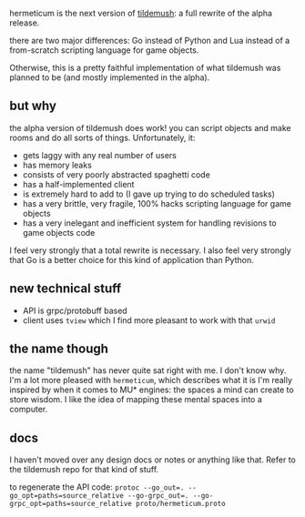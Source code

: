 hermeticum is the next version of [tildemush](https://github.com/vilmibm/tildemush): a full rewrite of the alpha release.

there are two major differences: Go instead of Python and Lua instead of a from-scratch scripting language for game objects.

Otherwise, this is a pretty faithful implementation of what tildemush was planned to be (and mostly implemented in the alpha).

## but why

the alpha version of tildemush does work! you can script objects and make rooms and do all sorts of things. Unfortunately, it:

- gets laggy with any real number of users
- has memory leaks
- consists of very poorly abstracted spaghetti code
- has a half-implemented client
- is extremely hard to add to (I gave up trying to do scheduled tasks)
- has a very brittle, very fragile, 100% hacks scripting language for game objects
- has a very inelegant and inefficient system for handling revisions to game objects code

I feel very strongly that a total rewrite is necessary. I also feel very strongly that Go is a better choice for this kind of application than Python.

## new technical stuff

- API is grpc/protobuff based
- client uses `tview` which I find more pleasant to work with that `urwid`

## the name though

the name "tildemush" has never quite sat right with me. I don't know why. I'm a
lot more pleased with `hermeticum`, which describes what it is I'm really
inspired by when it comes to MU* engines: the spaces a mind can create to store
wisdom. I like the idea of mapping these mental spaces into a computer.

## docs

I haven't moved over any design docs or notes or anything like that. Refer to the tildemush repo for that kind of stuff.

to regenerate the API code: `protoc --go_out=. --go_opt=paths=source_relative --go-grpc_out=. --go-grpc_opt=paths=source_relative proto/hermeticum.proto`
